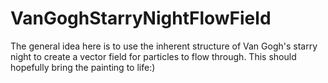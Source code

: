# VanGoghStarryNightFlowField

The general idea here is to use the inherent structure of Van Gogh's starry night to create a vector field for 
particles to flow through. This should hopefully bring the painting to life:)